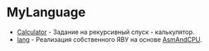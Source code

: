 # MyLanguage

* [Calculator](MyLanguage/Calculator) - Задание на рекурсивный спуск - калькулятор.
* [lang](MyLanguage/lang) - Реализация собственного ЯВУ на основе [AsmAndCPU](AsmAndCPU).
